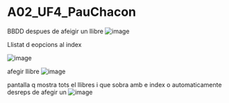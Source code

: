 # A02_UF4_PauChacon

BBDD despues de afeigir un llibre
![image](https://github.com/user-attachments/assets/0e109300-0a33-4437-b57d-5bfa8c15e200)

Llistat d eopcions al index

![image](https://github.com/user-attachments/assets/5f01ac27-b5c2-49e2-9cab-dbc74d38d7e3)

afegir llibre
![image](https://github.com/user-attachments/assets/016d858a-11f6-43e3-a202-7bff68147c28)


pantalla q mostra tots el llibres i que sobra amb e index o automaticamente desreps de afegir un
![image](https://github.com/user-attachments/assets/0fbaf739-4050-45fc-9c76-572b6ab00eb5)
